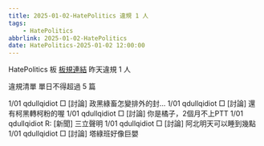 ```yaml
---
title: 2025-01-02-HatePolitics 違規 1 人
tags:
    - HatePolitics
abbrlink: 2025-01-02-HatePolitics
date: HatePolitics-2025-01-02 12:00:00
---
```

HatePolitics 板 [板規連結](https://www.ptt.cc/bbs/HatePolitics/M.1617115262.A.D60.html)
昨天違規 1 人
<!-- more -->

違規清單
單日不得超過 5 篇

1/01 qdullqidiot □ [討論] 政黑綠畜怎變排外的封…
1/01 qdullqidiot □ [討論] 還有柯黑轉柯粉的喔
1/01 qdullqidiot □ [討論] 你是橘子，2個月不上PTT
1/01 qdullqidiot R: [新聞] 三立聲明
1/01 qdullqidiot □ [討論] 阿北明天可以睡到幾點
1/01 qdullqidiot □ [討論] 塔綠班好像巨嬰
